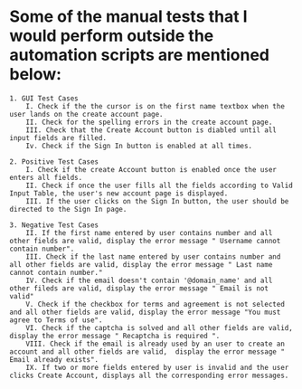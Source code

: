 # Some of the manual tests that I would perform outside the automation scripts are mentioned below:

    1. GUI Test Cases
        I. Check if the the cursor is on the first name textbox when the user lands on the create account page.
        II. Check for the spelling errors in the create account page.
        III. Check that the Create Account button is diabled until all input fields are filled.
        Iv. Check if the Sign In button is enabled at all times.
        
    2. Positive Test Cases
        I. Check if the create Account button is enabled once the user enters all fields.
        II. Check if once the user fills all the fields according to Valid Input Table, the user's new account page is displayed.
        III. If the user clicks on the Sign In button, the user should be directed to the Sign In page.
         
    3. Negative Test Cases
        II. If the first name entered by user contains number and all other fields are valid, display the error message " Username cannot contain number".
        III. Check if the last name entered by user contains number and all other fields are valid, display the error message " Last name cannot contain number."
        IV. Check if the email doesn't contain '@domain_name' and all other fileds are valid, display the error message " Email is not valid"
        V. Check if the checkbox for terms and agreement is not selected and all other fields are valid, display the error message "You must agree to Terms of use".
        VI. Check if the captcha is solved and all other fields are valid, display the error message " Recaptcha is required ".
        VIII. Check if the email is already used by an user to create an account and all other fields are valid,  display the error message " Email already exists".
        IX. If two or more fields entered by user is invalid and the user clicks Create Account, displays all the corresponding error messages.